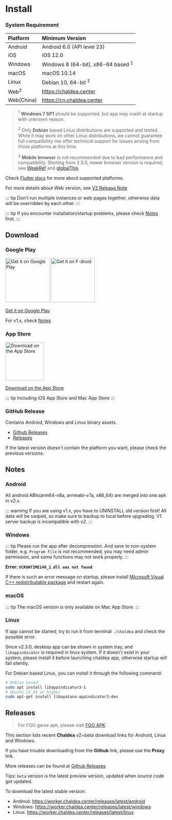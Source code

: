 # Install

### System Requirement

| Platform        | Minimum Version                               |
| :-------------- | :-------------------------------------------- |
| Android         | Android 6.0 (API level 23)                    |
| iOS             | iOS 12.0                                      |
| Windows         | Windows 8 (64-bit), x86-64 based <sup>1</sup> |
| macOS           | macOS 10.14                                   |
| Linux           | Debian 10, 64-bit <sup>2</sup>                |
| Web<sup>3</sup> | <https://chaldea.center>                      |
| Web(China)      | <https://cn.chaldea.center>                   |

> <sup>1</sup> **Windows 7 SP1** should be supported, but app may crash at startup with unknown reason.
>
> <sup>2</sup> Only **Debian** based Linux distributions are supported and tested. While it may work on other Linux distributions, we cannot guarantee full compatibility nor offer technical support for issues arising from those platforms at this time.
>
> <sup>3</sup> **Mobile browser** is not recommended due to bad performance and compatibility. Starting from 2.5.0, newer browser version is required, see [WeakRef](https://developer.mozilla.org/en-US/docs/Web/JavaScript/Reference/Global_Objects/WeakRef/WeakRef#browser_compatibility) and [globalThis](https://developer.mozilla.org/en-US/docs/Web/JavaScript/Reference/Global_Objects/globalThis#browser_compatibility)

Check [Flutter docs](https://docs.flutter.dev/reference/supported-platforms) for more about supported platforms.

For more details about Web version, see [V2 Release Note](./v2_release.md)

::: tip
Don't run multiple instances or web pages together, otherwise data will be overridden by each other.
:::

::: tip
If you encounter installation/startup problems, please check [Notes](#notes) first.
:::

## Download

### Google Play

[<img alt='Get it on Google Play' src='https://play.google.com/intl/en_us/badges/static/images/badges/en_badge_web_generic.png' width="137.5"/>](https://play.google.com/store/apps/details?id=cc.narumi.chaldea)
[<img alt='Get it on F-droid' src='https://fdroid.gitlab.io/artwork/badge/get-it-on.png' width="137.5"/>](https://f-droid.org/packages/cc.narumi.chaldea.fdroid/)

[Get it on Google Play](https://play.google.com/store/apps/details?id=cc.narumi.chaldea)

For v1.x, check [Notes](#notes)

### App Store

[<img src="https://tools.applemediaservices.com/api/badges/download-on-the-app-store/black/en-US?size=250x83&amp;releaseDate=1610841600&h=cb0adac232fdd6b88894f78b2f349b6e" alt="Download on the App Store" width="120">](https://apps.apple.com/us/app/chaldea/id1548713491?itsct=apps_box&itscg=30200)

[Download on the App Store](https://apps.apple.com/us/app/chaldea/id1548713491?itsct=apps_box&itscg=30200)

::: tip
Including iOS App Store and Mac App Store
:::

### GitHub Release

Contains Android, Windows and Linux binary assets.

- [Github Releases](https://github.com/chaldea-center/chaldea/releases)
- [Releases](#releases)

If the latest version doesn't contain the platform you want, please check the previous versions.

## Notes

### Android

All android ABIs(arm64-v8a, armeabi-v7a, x86_64) are merged into one apk in v2.x.

::: warning
If you are using v1.x, you have to UNINSTALL old version first! All data will be swiped,
so make sure to backup to local before upgrading. V1 server backup is incompatible with v2.
:::

### Windows

::: tip
Please run the app after decompression. And save to non-system folder, e.g. `Program File` is not recommended, you may need admin permission, and some functions may not work properly.
:::

**Error: `VCRUNTIME140_1.dll was not found`**

If there is such an error message on startup, please install [Microsoft Visual C++ redistributable package](https://support.microsoft.com/en-us/help/2977003/the-latest-supported-visual-c-downloads) and restart again.

### macOS

::: tip
The macOS version is only available on Mac App Store.
:::

### Linux

If app cannot be started, try to run it from terminal `./chaldea` and check the possible error.

Since v2.3.0, desktop app can be shown in system tray, and `libappindicator` is required in linux system.
If it doesn't exist in your system, please install it before launching chaldea app, otherwise startup will fail silently.

For Debian based Linux, you can install it through the following command:

```sh
# Debian based
sudo apt install libappindicator3-1
# Ubuntu 22.04 or higher
sudo apt-get install libayatana-appindicator3-dev
```

## Releases

> For FGO game apk, please visit [FGO APK](./fgo_apk.md).

This section lists recent **Chaldea** v2+beta download links for Android, Linux and Windows.

If you have trouble downloading from the **Github** link, please use the **Proxy** link.

More releases can be found at [Github Releases](https://github.com/chaldea-center/chaldea/releases)

Tips: `beta` version is the latest preview version, updated when source code got updated.

To download the latest stable version:

- Android: <https://worker.chaldea.center/releases/latest/android>
- Windows: <https://worker.chaldea.center/releases/latest/windows>
- Linux: <https://worker.chaldea.center/releases/latest/linux>

<AppRelease/>

<script setup>
import AppRelease from '../components/AppRelease.vue'
</script>
